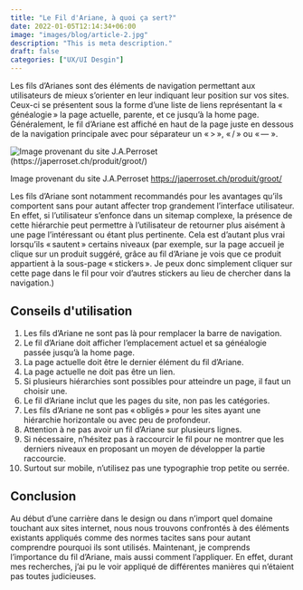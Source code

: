 ```yaml
---
title: "Le Fil d'Ariane, à quoi ça sert?"
date: 2022-01-05T12:14:34+06:00
image: "images/blog/article-2.jpg"
description: "This is meta description."
draft: false
categories: ["UX/UI Desgin"]
---
```


Les fils d’Arianes sont des éléments de navigation permettant aux utilisateurs de mieux s’orienter en leur indiquant leur position sur vos sites. Ceux-ci se présentent sous la forme d’une liste de liens représentant la « généalogie » la page actuelle, parente, et ce jusqu’à la home page. Généralement, le fil d’Ariane est affiché en haut de la page juste en dessous de la navigation principale avec pour séparateur un « > », « / » ou « — ».

![Image provenant du site J.A.Perroset (https://japerroset.ch/produit/groot/)](/LabVeilTec-Hugo_website/blog/article-2-img1.png) 

Image provenant du site J.A.Perroset https://japerroset.ch/produit/groot/

Les fils d’Ariane sont notamment recommandés pour les avantages qu’ils comportent sans pour autant affecter trop grandement l’interface utilisateur. En effet, si l’utilisateur s’enfonce dans un sitemap complexe, la présence de cette hiérarchie peut permettre à l’utilisateur de retourner plus aisément à une page l’intéressant ou étant plus pertinente. Cela est d’autant plus vrai lorsqu’ils « sautent » certains niveaux (par exemple, sur la page accueil je clique sur un produit suggéré, grâce au fil d’Ariane je vois que ce produit appartient à la sous-page « stickers ». Je peux donc simplement cliquer sur cette page dans le fil pour voir d’autres stickers au lieu de chercher dans la navigation.)

## Conseils d'utilisation

1.	Les fils d’Ariane ne sont pas là pour remplacer la barre de navigation.
2.	Le fil d’Ariane doit afficher l’emplacement actuel et sa généalogie passée jusqu’à la home page.
3.	La page actuelle doit être le dernier élément du fil d’Ariane.
4.	La page actuelle ne doit pas être un lien.
5.	Si plusieurs hiérarchies sont possibles pour atteindre un page, il faut un choisir une.
6.	Le fil d’Ariane inclut que les pages du site, non pas les catégories.
7.	Les fils d’Ariane ne sont pas « obligés » pour les sites ayant une hiérarchie horizontale ou avec peu de profondeur.
8.	Attention à ne pas avoir un fil d’Ariane sur plusieurs lignes.
9.	Si nécessaire, n’hésitez pas à raccourcir le fil pour ne montrer que les derniers niveaux en proposant un moyen de développer la partie raccourcie.
10.	Surtout sur mobile, n’utilisez pas une typographie trop petite ou serrée.

## Conclusion

Au début d’une carrière dans le design ou dans n’import quel domaine touchant aux sites internet, nous nous trouvons confrontés à des éléments existants appliqués comme des normes tacites sans pour autant comprendre pourquoi ils sont utilisés. Maintenant, je comprends l’importance du fil d’Ariane, mais aussi comment l’appliquer. En effet, durant mes recherches, j’ai pu le voir appliqué de différentes manières qui n’étaient pas toutes judicieuses.